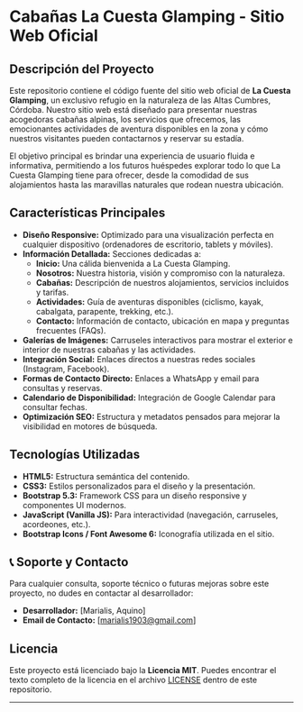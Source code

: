# Cabañas La Cuesta Glamping - Sitio Web Oficial

## Descripción del Proyecto

Este repositorio contiene el código fuente del sitio web oficial de **La Cuesta Glamping**, un exclusivo refugio en la naturaleza de las Altas Cumbres, Córdoba. Nuestro sitio web está diseñado para presentar nuestras acogedoras cabañas alpinas, los servicios que ofrecemos, las emocionantes actividades de aventura disponibles en la zona y cómo nuestros visitantes pueden contactarnos y reservar su estadía.

El objetivo principal es brindar una experiencia de usuario fluida e informativa, permitiendo a los futuros huéspedes explorar todo lo que La Cuesta Glamping tiene para ofrecer, desde la comodidad de sus alojamientos hasta las maravillas naturales que rodean nuestra ubicación.

## Características Principales

* **Diseño Responsive:** Optimizado para una visualización perfecta en cualquier dispositivo (ordenadores de escritorio, tablets y móviles).
* **Información Detallada:** Secciones dedicadas a:
    * **Inicio:** Una cálida bienvenida a La Cuesta Glamping.
    * **Nosotros:** Nuestra historia, visión y compromiso con la naturaleza.
    * **Cabañas:** Descripción de nuestros alojamientos, servicios incluidos y tarifas.
    * **Actividades:** Guía de aventuras disponibles (ciclismo, kayak, cabalgata, parapente, trekking, etc.).
    * **Contacto:** Información de contacto, ubicación en mapa y preguntas frecuentes (FAQs).
* **Galerías de Imágenes:** Carruseles interactivos para mostrar el exterior e interior de nuestras cabañas y las actividades.
* **Integración Social:** Enlaces directos a nuestras redes sociales (Instagram, Facebook).
* **Formas de Contacto Directo:** Enlaces a WhatsApp y email para consultas y reservas.
* **Calendario de Disponibilidad:** Integración de Google Calendar para consultar fechas.
* **Optimización SEO:** Estructura y metadatos pensados para mejorar la visibilidad en motores de búsqueda.

## Tecnologías Utilizadas

* **HTML5:** Estructura semántica del contenido.
* **CSS3:** Estilos personalizados para el diseño y la presentación.
* **Bootstrap 5.3:** Framework CSS para un diseño responsive y componentes UI modernos.
* **JavaScript (Vanilla JS):** Para interactividad (navegación, carruseles, acordeones, etc.).
* **Bootstrap Icons / Font Awesome 6:** Iconografía utilizada en el sitio.

## 📞 Soporte y Contacto

Para cualquier consulta, soporte técnico o futuras mejoras sobre este proyecto, no dudes en contactar al desarrollador:

* **Desarrollador:** [Marialis, Aquino]
* **Email de Contacto:** [marialis1903@gmail.com]

## Licencia

Este proyecto está licenciado bajo la **Licencia MIT**. Puedes encontrar el texto completo de la licencia en el archivo [LICENSE](LICENSE) dentro de este repositorio.

---

